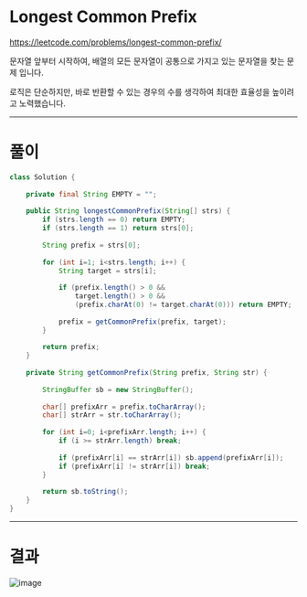 # Longest Common Prefix
https://leetcode.com/problems/longest-common-prefix/

문자열 앞부터 시작하여, 배열의 모든 문자열이 공통으로 가지고 있는 문자열을 찾는 문제 입니다.

로직은 단순하지만, 바로 반환할 수 있는 경우의 수를 생각하여 최대한 효율성을 높이려고 노력했습니다.

----

# 풀이

```java
class Solution {
    
    private final String EMPTY = "";
    
    public String longestCommonPrefix(String[] strs) {
        if (strs.length == 0) return EMPTY;
        if (strs.length == 1) return strs[0];
        
        String prefix = strs[0];
        
        for (int i=1; i<strs.length; i++) {
            String target = strs[i];
            
            if (prefix.length() > 0 &&
                target.length() > 0 &&
                (prefix.charAt(0) != target.charAt(0))) return EMPTY;
            
            prefix = getCommonPrefix(prefix, target);
        }
        
        return prefix;
    }
    
    private String getCommonPrefix(String prefix, String str) {
        
        StringBuffer sb = new StringBuffer();
        
        char[] prefixArr = prefix.toCharArray();
        char[] strArr = str.toCharArray();
        
        for (int i=0; i<prefixArr.length; i++) {
            if (i >= strArr.length) break;
            
            if (prefixArr[i] == strArr[i]) sb.append(prefixArr[i]);
            if (prefixArr[i] != strArr[i]) break;
        }
        
        return sb.toString();
    }
}
```

----

# 결과

![image](https://user-images.githubusercontent.com/45728407/149127121-cc6c0cdb-3acf-4647-93d1-4a8d35421526.png)
